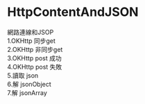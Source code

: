 # HttpContentAndJSON

網路連線和JSOP<br>
1.OKHttp 同步get<br>
2.OKHttp 非同步get<br>
3.OKHttp post 成功<br>
4.OKHttp post 失敗<br>
5.讀取 json<br>
6.解 jsonObject<br>
7.解 jsonArray<br>
